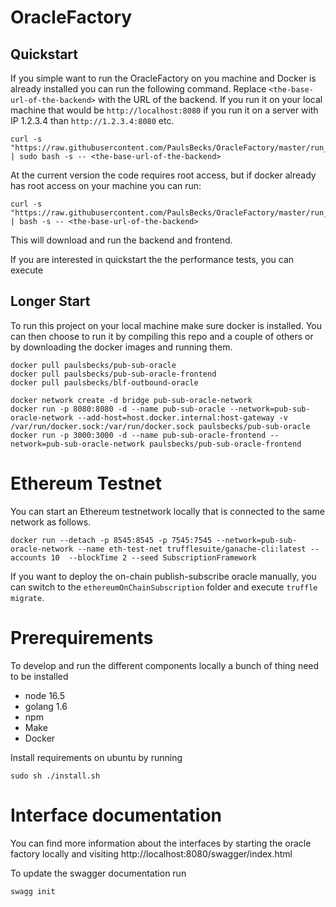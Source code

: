 # OracleFactory


## Quickstart
If you simple want to run the OracleFactory on you machine and Docker is already installed you can run the following command. Replace `<the-base-url-of-the-backend>` with the URL of the backend. If you run it on your local machine that would be `http://localhost:8080` if you run it on a server with IP 1.2.3.4 than `http://1.2.3.4:8080` etc.

```
curl -s "https://raw.githubusercontent.com/PaulsBecks/OracleFactory/master/run_docker_containers.sh" | sudo bash -s -- <the-base-url-of-the-backend>
```

At the current version the code requires root access, but if docker already has root access on your machine you can run:
```
curl -s "https://raw.githubusercontent.com/PaulsBecks/OracleFactory/master/run_docker_containers.sh" | bash -s -- <the-base-url-of-the-backend>
```

This will download and run the backend and frontend.

If you are interested in quickstart the the performance tests, you can execute 

## Longer Start
To run this project on your local machine make sure docker is installed. You can then choose to run it by compiling this repo and a couple of others or by downloading the docker images and running them.

```
docker pull paulsbecks/pub-sub-oracle 
docker pull paulsbecks/pub-sub-oracle-frontend 
docker pull paulsbecks/blf-outbound-oracle

docker network create -d bridge pub-sub-oracle-network
docker run -p 8080:8080 -d --name pub-sub-oracle --network=pub-sub-oracle-network --add-host=host.docker.internal:host-gateway -v /var/run/docker.sock:/var/run/docker.sock paulsbecks/pub-sub-oracle
docker run -p 3000:3000 -d --name pub-sub-oracle-frontend --network=pub-sub-oracle-network paulsbecks/pub-sub-oracle-frontend
```


# Ethereum Testnet

You can start an Ethereum testnetwork locally that is connected to the same network as follows.

```
docker run --detach -p 8545:8545 -p 7545:7545 --network=pub-sub-oracle-network --name eth-test-net trufflesuite/ganache-cli:latest --accounts 10  --blockTime 2 --seed SubscriptionFramework
```

If you want to deploy the on-chain publish-subscribe oracle manually, you can switch to the `ethereumOnChainSubscription` folder and execute `truffle migrate`.

# Prerequirements

To develop and run the different components locally a bunch of thing need to be installed

* node 16.5
* golang 1.6
* npm
* Make
* Docker

Install requirements on ubuntu by running

```
sudo sh ./install.sh
```

# Interface documentation

You can find more information about the interfaces by starting the oracle factory locally and visiting http://localhost:8080/swagger/index.html

To update the swagger documentation run

```
swagg init
```
